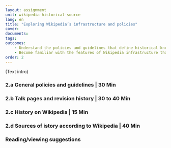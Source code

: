 ```yaml
---
layout: assignment
unit: wikipedia-historical-source 
lang: en
title: "Exploring Wikipedia’s infrastructure and policies"
cover:
documents:
tags:
outcomes:
	- Understand the policies and guidelines that define historical knowledge production in Wikipedia 
	- Become familiar with the features of Wikipedia infrastructure that allow to contextualize and historicize the process of production of historical narratives  
order: 2
---
```

(Text intro)

<!-- more -->

<!-- briefing-student -->

### 2.a General policies and guidelines | 30 Min
<!-- section-contents -->



<!-- section -->

### 2.b Talk pages and revision history | 30 to 40 Min 
<!-- section-contents -->


<!-- section -->

### 2.c History on Wikipedia | 15 Min
<!-- section-contents -->



<!-- section -->

### 2.d Sources of istory according to Wikipedia | 40 Min
<!-- section-contents -->



<!-- section -->

### Reading/viewing suggestions
<!-- section-contents --> 



<!-- briefing-student -->